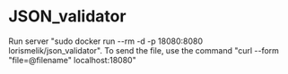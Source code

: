 # JSON_validator
Run server "sudo docker run --rm -d -p 18080:8080 lorismelik/json_validator". 
To send the file, use the command "curl --form "file=@filename" localhost:18080"
